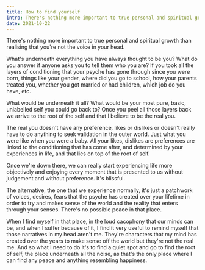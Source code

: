 ```yaml
---
title: How to find yourself
intro: There's nothing more important to true personal and spiritual growth than realising that you're not the voice in your head.
date: 2021-10-22
---
```


There's nothing more important to true personal and spiritual growth than realising that you're not the voice in your head.

What's underneath everything you have always thought to be you? What do you answer if anyone asks you to tell them who you are? If you took all the layers of conditioning that your psyche has gone through since you were born, things like your gender, where did you go to school, how your parents treated you, whether you got married or had children, which job do you have, etc.

What would be underneath it all? What would be your most pure, basic, unlabelled self you could go back to? Once you peel all those layers back we arrive to the root of the self and that I believe to be the real you.

The real you doesn't have any preference, likes or dislikes or doesn't really have to do anything to seek validation in the outer world. Just what you were like when you were a baby. All your likes, dislikes are preferences are linked to the conditioning that has come after, and determined by your experiences in life, and that lies on top of the root of self.

Once we're down there, we can really start experiencing life more objectively and enjoying every moment that is presented to us without judgement and without preference. It's blissful.

The alternative, the one that we experience normally, it's just a patchwork of voices, desires, fears that the psyche has created over your lifetime in order to try and makes sense of the world and the reality that enters through your senses. There's no possible peace in that place.

When I find myself in that place, in the loud cacophony that our minds can be, and when I suffer because of it, I find it very useful to remind myself that those narratives in my head aren't me. They're characters that my mind has created over the years to make sense off the world but they're not the real me. And so what I need to do it's to find a quiet spot and go to find the root of self, the place underneath all the noise, as that's the only place where I can find any peace and anything resembling happiness.

